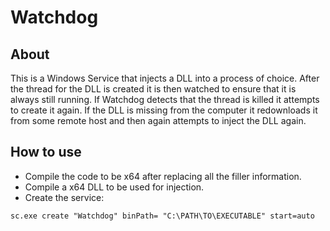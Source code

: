 # Watchdog

## About
This is a Windows Service that injects a DLL into a process of choice. After the thread for the DLL is created it is then watched to ensure that it is always still running. If Watchdog detects that the thread is killed it attempts to create it again. If the DLL is missing from the computer it redownloads it from some remote host and then again attempts to inject the DLL again.

## How to use
* Compile the code to be x64 after replacing all the filler information.
* Compile a x64 DLL to be used for injection.
* Create the service:
```
sc.exe create "Watchdog" binPath= "C:\PATH\TO\EXECUTABLE" start=auto
```
